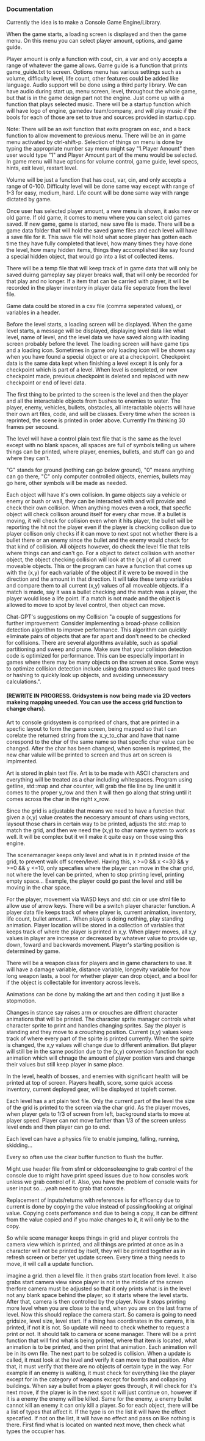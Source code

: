 ### Documentation

Currently the idea is to make a Console Game Engine/Library.

When the game starts, a loading screen is displayed and then the game menu. On this menu you can select player amount, options, and game guide.

Player amount is only a function with cout, cin, a var and only accepts a range of whatever the game allows. 
Game guide is a function that prints game_guide.txt to screen. 
Options menu has various settings such as volume, difficulty level, life count, other features could be added like language. Audio support will be
done using a third party library. We can have audio during start up, menu screen, level, throughout the whole game, but that is in the game design 
part not the engine. Just come up with a function that plays selected music. There will be a startup function which will have logo of engine, gamedev
team/company, and will play music if the bools for each of those are set to true and sources provided in startup.cpp.

Note: There will be an exit function that exits program on esc, and a back function to allow movement to previous menu. There will be an in game 
menu activated by ctrl-shift-p. Selection of things on menu is done by typing the appropriate number say menu might say "1.Player Amount" then 
user would type "1" and Player Amount part of the menu would be selected. In game menu will have options for volume control, game guide, level specs, 
hints, exit level, restart level. 

Volume will be just a function that has cout, var, cin, and only accepts a range of 0-100. 
Difficulty level will be done same way except with range of 1-3 for easy, medium, hard. 
Life count will be done same way with range dictated by game. 

Once user has selected player amount, a new menu is shown, it asks new or old game. If old game, it comes to menu where you can select old games 
saved. If new game, game is started, new save file is made. There will be a game data folder that will hold the saved game files and each level 
will have a save file for it. This save file will hold what score player has gotten each time they have fully completed that level, how many times 
they have done the level, how many hidden items, things they accomplished like say found a special hidden object, that would go into a list of 
collected items. 

There will be a temp file that will keep track of in game data that will only be saved duirng gameplay say player breaks wall, that will only be 
recorded for that play and no longer. If a item that can be carried with player, it will be recorded in the player inventory in player data file 
seperate from the level file. 

Game data could be stored in a csv file (comma seperated values), or variables in a header.

Before the level starts, a loading screen will be displayed. When the game level starts, a message will be displayed, displaying level data like 
what level, name of level, and the level data we have saved along with loading screen probably before the level. The loading screen will have 
game tips and a loading icon. Sometimes in game only loading icon will be shown say when you have found a special object or are at a checkpoint. 
Checkpoint data is the same data kept when finishing a level except it is only for a checkpoint which is part of a level. When level is completed, 
or new checkpoint made, previous checkpoint is deleted and replaced with new checkpoint or end of level data. 

The first thing to be printed to the screen is the level and then the player and all the interactable objects from bushes to enemies to water. 
The player, enemy, vehicles, bullets, obstacles, all interactable objects will have their own art files, code, and will be classes. Every time 
when the screen is reprinted, the scene is printed in order above. Currently I'm thinking 30 frames per secound. 

The level will have a control plain text file that is the same as the level except with no blank spaces, all spaces are full of symbols telling us where 
things can be printed, where player, enemies, bullets, and stuff can go and where they can't.

"G" stands for ground (nothing can go below ground), "0" means anything can go there, "C" only computer controlled objects, enemies, bullets may go 
here, other symbols will be made as needed. 

Each object will have it's own collision. In game objects say a vehicle or enemy or bush or wall, they can be interacted with and will provide and 
check their own collision. When anything moves even a rock, that specfic object will check collison around itself for every char move. If a bullet 
is moving, it will check for collision even when it hits player, the bullet will be reporting the hit not the player even if the player is checking 
collison due to player collison only checks if it can move to next spot not whether there is a bullet there or an enemy since the bullet and the enemy 
would check for that kind of collision. All objects however, do check the level file that tells where things can and can't go. For a object to detect
collision with another object, the object checking collision will look at the (x,y) of all current moveable objects. This or the program can have a 
function that comes up with the (x,y) for each variable of the object if it were to be moved in the direction and the amount in that direction. It will
take these temp variables and compare them to all current (x,y) values of all moveable objects. If a match is made, say it was a bullet checking and the
match was a player, the player would lose a life point. If a match is not made and the object is allowed to move to spot by level control, then object 
can move.


Chat-GPT's suggestions on my Collision "a couple of suggestions for further improvement: Consider implementing a broad-phase collision detection algorithm
to improve performance. This algorithm can quickly eliminate pairs of objects that are far apart and don't need to be checked for collisions. There are 
several algorithms available, such as spatial partitioning and sweep and prune. Make sure that your collision detection code is optimized for performance. 
This can be especially important in games where there may be many objects on the screen at once. Some ways to optimize collision detection include using 
data structures like quad trees or hashing to quickly look up objects, and avoiding unnecessary calculations.".

#### (REWRITE IN PROGRESS. Gridsystem is now being made via 2D vectors makeing mapping uneeded. You can use the access grid function to change chars).
Art to console gridsystem is comprised of chars, that are printed in a specfic layout to form the game screen, being mapped so that I can corelate the 
returned string from the x_y_to_char and have that name corespond to the char of the same name so that specfic char value can be changed. After the char 
has been changed, when screen is reprinted, the new char valuie will be printed to screen and thus art on screen is implmented. 

Art is stored in plain text file. Art is to be made with ASCII characters and everything will be treated as a char including whitespaces. Program using getline, 
std::map and char counter, will grab the file line by line unitl it comes to the proper y_row and then it will then go along that string until it comes 
across the char in the right x_row.

Since the grid is adjustable that means we need to have a function that given a (x,y) value creates the neccesary amount of chars using vectors, laysout 
those chars in certain way to be printed, adjusts the std::map to match the grid, and then we need the (x,y) to char name system to work as well. It will 
be complex but it will make it quite easy on those using this engine.

The scenemanager keeps only level and what is in it printed inside of the grid, to prevent walk off screen/level. Having this, 
x >=0 && x <=30 && y >=0 && y <=10, only specafies where the player can move in the char grid, not where the level can be printed, when to stop 
printing level, printing empty space... Example, the player could go past the level and still be moving in the char space.

For the player, movement via WASD keys and std::cin or use sfml file to allow use of arrow keys. There will be a switch player character function. 
A player data file keeps track of where player is, current animation, inventory, life count, bullet amount... When player is doing nothing, play 
standing animation. Player location will be stored in a collection of variables that keeps track of where the player is printed in x,y. When 
player moves, all x,y values in player are increase or decreased by whatever value to provide up, down, foward and backwards movement. Player's
starting position is determined by game. 

There will be a weapon class for players and in game characters to use. It will have a damage variable, distance variable, longevity variable for how long 
weapon lasts, a bool for whether player can drop object, and a bool for if the object is collectable for inventory across levels.

Animations can be done by making the art and then coding it just like a stopmotion.

Changes in stance say raises arm or crouches are diffrent character animations that will be printed. The character sprite manager controls what character 
sprite to print and handles changing sprites. Say the player is standing and they move to a crouching position. Current (x,y) values keep track of 
where every part of the spirte is printed currently. When the spirte is changed, the x,y values will change due to different animation. But player 
will still be in the same position due to the (x,y) conversion function for each animation which will chnage the amount of player postion vars and
change their values but still keep player in same place.

In the level, health of bosses, and enemies with significant health will be printed at top of screen. Players health, score, some quick access 
inventory, current deployed gear, will be displayed at topleft corner.

Each level has a art plain text file. Only the current part of the level the size of the grid is printed to the screen via the char grid. As the player 
moves, when player gets to 1/3 of screen from left, background starts to move at player speed. Player can not move farther than 1/3 of the 
screen unless level ends and then player can go to end.

Each level can have a physics file to enable jumping, falling, running, skidding...

Every so often use the clear buffer function to flush the buffer.

Might use header file from sfml or oldconsoleengine to grab control of the console due to might have print speed issues due to how consoles work unless 
we grab control of it. Also, you have the problem of console waits for user input so....yeah need to grab that console.

Replacement of inputs/returns with references is for efficency due to current is done by copying the value instead of passing/looking at original value.
Copying costs perfomance and due to being a copy, it can be diffrent from the value copied and if you make changes to it, it will only be to the copy.

So while scene manager keeps things in grid and player controls the camera view which is printed, and all things are printed at once as in a character will not be printed by itself, they will be printed together as in refresh screen or better yet update screen. Every time a thing needs to move, it will call a update function.

imagine a grid. then a level file. it then grabs start location from level. It also grabs start camera view since player is not in the middle of the screen 
therfore camera must be adjusted so that it only prints what is in the level not any blank space behind the player, so it starts where the level starts. 
After that, camera is then controlled by the player. Now it stops printing more level when you are close to the end, when you are on the last frame of level. 
Now this should replace the camera start. So camera is going to need gridsize, level size, level start. If a thing has coordinates in the camera, it is 
printed, if not it is not. So update will need to check whether to request a print or not. It should talk to camera or scene manager. There will be a print 
function that will find what is being printed, where that item is located, what animation is to be printed, and then print that animation. Each animation 
will be in its own file. The next part to be solzed is collision. When a update is called, it must look at the level and verify it can move to that position. 
After that, it must verify that there are no objects of certain type in the way. For example if an enemy is walking, it must check for everything like the 
player except for in the category of weapons except for bombs and collapsing buildings. When say a bullet from a player goes through, it will check for it's 
next move, if the player is in the next spot it will just continue on, however if it is a enemy the enemy will be killed. Same for the enemy, a enemy bullet 
cannot kill an enemy it can only kill a player. So for each object, there will be a list of types that affect it. If the type is on the list it will have the 
effect specafied. If not on the list, it will have no effect and pass on like nothing is there. First find what is located on wanted next move, then check what
types the occupier has.